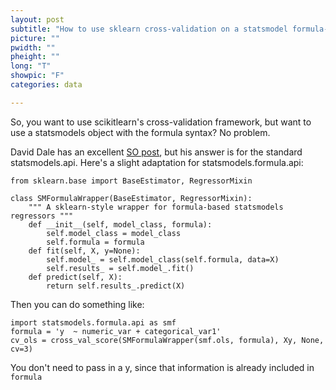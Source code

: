```yaml
---
layout: post
subtitle: "How to use sklearn cross-validation on a statsmodel formula-style model"
picture: ""
pwidth: ""
pheight: ""
long: "T"
showpic: "F"
categories: data

---
```



So, you want to use scikitlearn's cross-validation framework, but want to use a
statsmodels object with the formula syntax? No problem.

David Dale has an excellent [SO post](https://stackoverflow.com/questions/41045752/using-statsmodel-estimations-with-scikit-learn-cross-validation-is-it-possible/), but his answer is for the standard statsmodels.api. 
Here's a slight adaptation for statsmodels.formula.api:


```
from sklearn.base import BaseEstimator, RegressorMixin

class SMFormulaWrapper(BaseEstimator, RegressorMixin):
    """ A sklearn-style wrapper for formula-based statsmodels regressors """
    def __init__(self, model_class, formula):
        self.model_class = model_class
        self.formula = formula
    def fit(self, X, y=None):
        self.model_ = self.model_class(self.formula, data=X)
        self.results_ = self.model_.fit()
    def predict(self, X):
        return self.results_.predict(X)

```

Then you can do something like:

```
import statsmodels.formula.api as smf
formula = 'y  ~ numeric_var + categorical_var1'
cv_ols = cross_val_score(SMFormulaWrapper(smf.ols, formula), Xy, None, cv=3)
```

You don't need to pass in a y, since that information is already included in `formula`


